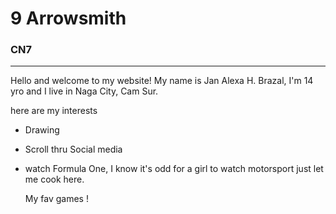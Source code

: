 # 9 Arrowsmith
### CN7
---
Hello and welcome to my website! My name is Jan Alexa H. Brazal, I'm 14 yro and I live in Naga City, Cam Sur.

here are my interests
- Drawing
- Scroll thru Social media 
- watch Formula One, I know it's odd for a girl to watch motorsport just let me cook here.

  My fav games
! 
